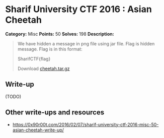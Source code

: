# Sharif University CTF 2016 : Asian Cheetah

**Category:** Misc
**Points:** 50
**Solves:** 198
**Description:**

> We have hidden a message in png file using jar file. Flag is hidden message. Flag is in this format: 
> 
> SharifCTF{flag}
> 
> Download [cheetah.tar.gz](./cheetah.tar.gz)


## Write-up

(TODO)

## Other write-ups and resources

* <https://0x90r00t.com/2016/02/07/sharif-university-ctf-2016-misc-50-asian-cheetah-write-up/>
